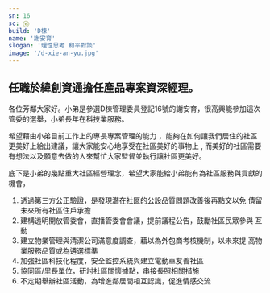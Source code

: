 ```yaml
---
sn: 16
sc: ⑯
build: 'D棟'
name: '謝安育'
slogan: '理性思考 和平對談'
image: '/d-xie-an-yu.jpg'
---
```

## 任職於緯創資通擔任產品專案資深經理。

各位芳鄰大家好。小弟是參選D棟管理委員登記16號的謝安育，很高興能參加這次管委的選舉，小弟長年在科技業服務。

希望藉由小弟目前工作上的專長專案管理的能力 ，能夠在如何讓我們居住的社區更美好上給出建議，讓大家能安心地享受在社區美好的事物上 , 而美好的社區需要有想法以及願意去做的人來幫忙大家監督並執行讓社區更美好。

底下是小弟的幾點重大社區經營理念，希望大家能給小弟能有為社區服務與貢獻的機會，
1. 透過第三方公正驗證，是發現潛在社區的公設品質問題改善後再點交以免 債留未來所有社區住戶承擔
2. 建構透明開放管委會，直播管委會會議，提前議程公告，鼓勵社區民眾參與 互動
3. 建立物業管理與清潔公司滿意度調查，藉以為外包商考核機制，以未來提 高物業服務品質或為遴選標準
4. 加強社區科技化程度，安全監控系統與建立電動車友善社區
5. 協同區/里長單位，研討社區關懷據點，串接長照相關措施
6. 不定期舉辦社區活動，為增進鄰居間相互認識，促進情感交流